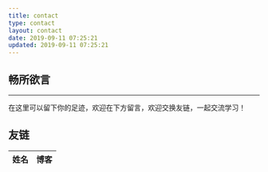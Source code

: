 ```yaml
---
title: contact
type: contact
layout: contact
date: 2019-09-11 07:25:21
updated: 2019-09-11 07:25:21
---
```


## 畅所欲言

---
在这里可以留下你的足迹，欢迎在下方留言，欢迎交换友链，一起交流学习！

## 友链

姓名|博客
:-:|:-:
